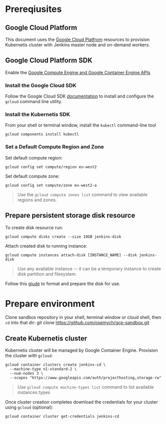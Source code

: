 # Prereqiusites

## Google Cloud Platform

This document uses the [Google Cloud Platfrom](http://cloud.google.com) resources to provision Kubernetis cluster with Jenkins master node and on-demand workers.

## Google Cloud Platform SDK

Enable the [Google Compute Engine and Google Container Engine APIs](https://console.cloud.google.com/flows/enableapi?apiid=compute_component,container)

### Install the Google Cloud SDK
Follow the Google Cloud SDK [documentation](https://cloud.google.com/sdk/) to install and configure the `gcloud` command line utility.

### Install the Kubernetis SDK
From your shell or terminal window, install the `kubectl` command-line tool
```
gcloud components install kubectl
```

### Set a Default Compute Region and Zone
Set default compute region:
```
gcloud config set compute/region eu-west2
```

Set default compute zone:
```
gcloud config set compute/zone eu-west2-a
```

> Use the `gcloud compute zones list` command to view available regions and zones.

## Prepare persistent storage disk resource
To create disk resource run:
```
gcloud compute disks create --size 10GB jenkins-disk
```

Attach created disk to running instance:
```
gcloud compute instances attach-disk [INSTANCE_NAME] --disk jenkins-disk
```

> Use any available instance -- it can be a temporary instance to create disk partition and filesystem.

Follow this [giude](https://cloud.google.com/compute/docs/disks/add-persistent-disk#formatting) to format and prepare the disk for use.

# Prepare environment

Clone sandbox repository in your shell, terminal window or cloud shell, then `cd` into that dir:
git clone https://github.com/osemych/gcp-sandbox.git

## Create Kubernetis cluster

Kubernetis cluster will be managed by Google Container Engine. Provision the cluster with `gcloud`:
```
gcloud container clusters create jenkins-cd \
  --machine-type n1-standard-2 \
  --num-nodes 3 \
  --scopes "https://www.googleapis.com/auth/projecthosting,storage-rw"
```

> Use `gcloud compute machine-types list` command to list available instances types

Once cluster creation completes download the credentials for your cluster using `gcloud` (optional):
```
gcloud container cluster get-credentials jenkins-cd
```

